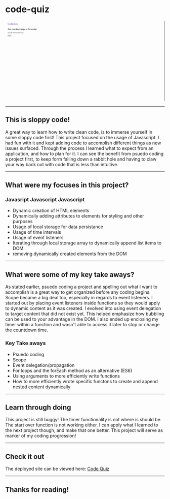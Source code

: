 # code-quiz

![gif of quiz website](./assets/images/Javascript%20Code%20Quiz.gif)

---

## This is sloppy code!

A great way to learn how to write clean code, is to immerse yourself in some sloppy code first!
This project focused on the usage of Javascript.  I had fun with it and kept adding code to accomplish different things as new issues surfaced.  Through the process I learned what to expect from an application, and how to plan for it.  I can see the benefit from psuedo coding a project first, to keep form falling down a rabbit hole and having to claw your way back out with code that is less than intuitive.

---

## What were my focuses in this project?

### Javasript Javascript Javascript

* Dynamic creation of HTML elements
* Dynamically adding attributes to elements for styling and other purposes
* Usage of local storage for data persistance
* Usage of time intervals
* Usage of event listeners
* Iterating through local storage array to dynamically append list items to DOM
* removing dynamically created elements from the DOM

---

## What were some of my key take aways?

As stated earlier, psuedo coding a project and spelling out what I want to accomplish is a great way to get organized before any coding begins.  Scope became a big deal too, especially in regards to event listeners.  I started out by placing event listeners inside functions so they would apply to dynamic content as it was created.  I evolved into using event delegation to target content that did not exist yet.  This helped emphasize how bubbling can be used to your advantage in the DOM.  I also ended up enclosing my timer within a function and wasn't able to access it later to stop or change the countdown time.

### Key Take aways

* Psuedo coding
* Scope 
* Event delegation/propagation
* For loops and the forEach method as an alternative (ES6)
* Using arguments to more efficiently write functions
* How to more efficiently wrote specific functons to create and append nested content dynamically

---

## Learn through doing

This project is still buggy!  The timer functionality is not where is should be.  The start over function is not working either.  I can apply what I learned to the next project though, and make that one better.  This project will serve as marker of my coding progression!

---

## Check it out

The deployed site can be viewed here:
 [Code Quiz](https://obviousecho.github.io/code-quiz/)

---

##  Thanks for reading!


